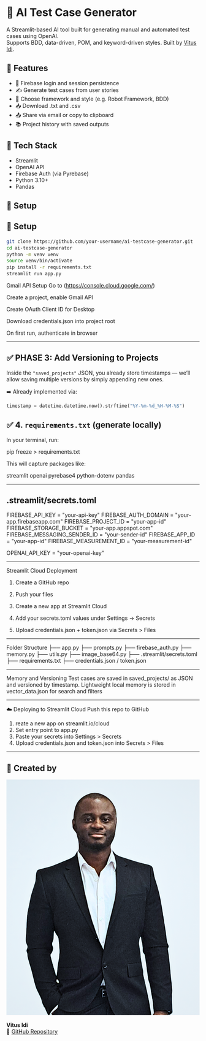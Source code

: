 # 🧪 AI Test Case Generator

A Streamlit-based AI tool built for generating manual and automated test cases using OpenAI.  
Supports BDD, data-driven, POM, and keyword-driven styles. Built by [Vitus Idi](https://github.com/galapoto).

## 🚀 Features

- 🔐 Firebase login and session persistence
- ✍️ Generate test cases from user stories
- 🧱 Choose framework and style (e.g. Robot Framework, BDD)
- 📥 Download .txt and .csv
- 📤 Share via email or copy to clipboard
- 📚 Project history with saved outputs

## 🧰 Tech Stack

- Streamlit
- OpenAI API
- Firebase Auth (via Pyrebase)
- Python 3.10+
- Pandas


## 🔧 Setup

## 🔧 Setup

```bash
git clone https://github.com/your-username/ai-testcase-generator.git
cd ai-testcase-generator
python -m venv venv
source venv/bin/activate  
pip install -r requirements.txt
streamlit run app.py
```


Gmail API Setup
Go to (https://console.cloud.google.com/)

Create a project, enable Gmail API

Create OAuth Client ID for Desktop

Download credentials.json into project root

On first run, authenticate in browser

---

## ✅ PHASE 3: Add Versioning to Projects

Inside the `"saved_projects"` JSON, you already store timestamps — we’ll allow saving multiple versions by simply appending new ones.

➡️ Already implemented via:
```python
timestamp = datetime.datetime.now().strftime("%Y-%m-%d_%H-%M-%S")
```



## ✅ 4. `requirements.txt` (generate locally)

In your terminal, run:

pip freeze > requirements.txt

This will capture packages like:

streamlit
openai
pyrebase4
python-dotenv
pandas

---
## .streamlit/secrets.toml

FIREBASE_API_KEY = "your-api-key"
FIREBASE_AUTH_DOMAIN = "your-app.firebaseapp.com"
FIREBASE_PROJECT_ID = "your-app-id"
FIREBASE_STORAGE_BUCKET = "your-app.appspot.com"
FIREBASE_MESSAGING_SENDER_ID = "your-sender-id"
FIREBASE_APP_ID = "your-app-id"
FIREBASE_MEASUREMENT_ID = "your-measurement-id"

OPENAI_API_KEY = "your-openai-key"

---

Streamlit Cloud Deployment
1. Create a GitHub repo

2. Push your files

3. Create a new app at Streamlit Cloud

4. Add your secrets.toml values under Settings → Secrets

5. Upload credentials.json + token.json via Secrets > Files

---

Folder Structure
├── app.py
├── prompts.py
├── firebase_auth.py
├── memory.py
├── utils.py
├── image_base64.py
├── .streamlit/secrets.toml
├── requirements.txt
├── credentials.json / token.json

---

Memory and Versioning
Test cases are saved in saved_projects/ as JSON and versioned by timestamp.
Lightweight local memory is stored in vector_data.json for search and filters

---

☁️ Deploying to Streamlit Cloud
Push this repo to GitHub
1. reate a new app on streamlit.io/cloud
2. Set entry point to app.py
3. Paste your secrets into Settings > Secrets
4. Upload credentials.json and token.json into Secrets > Files

---

## 👤 Created by

![Vitus Idi](images/avatar.png)

**Vitus Idi**  
🔗 [GitHub Repository](https://github.com/galapoto/test-case-generator)
